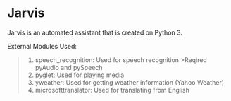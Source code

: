 # Jarvis

Jarvis is an automated assistant that is created on Python 3. 

External Modules Used:
>1. speech_recognition: Used for speech recognition
    >Reqired pyAudio and pySpeech
>2. pyglet: Used for playing media
>3. yweather: Used for getting weather information (Yahoo Weather)
>4. microsofttranslator: Used for translating from English


